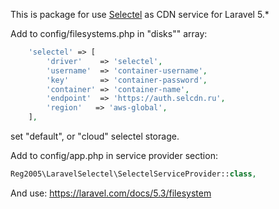 This is package for use [Selectel](https://selectel.com/) as CDN service for Laravel 5.*

Add to config/filesystems.php in "disks"" array:
```php
    'selectel' => [
        'driver'    => 'selectel',
        'username'  => 'container-username',
        'key'       => 'container-password',
        'container' => 'container-name',
        'endpoint'  => 'https://auth.selcdn.ru',
        'region'   => 'aws-global',
    ],
```
set "default", or "cloud" selectel storage.

Add to config/app.php in service provider section:
```php
Reg2005\LaravelSelectel\SelectelServiceProvider::class,
```

And use: https://laravel.com/docs/5.3/filesystem